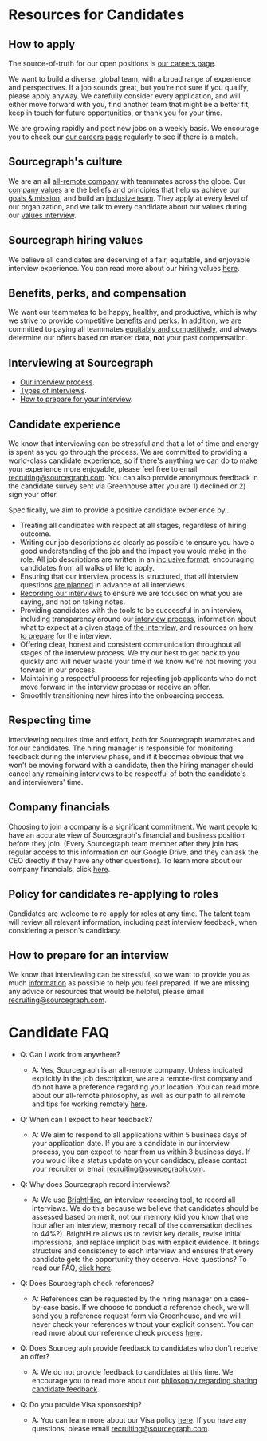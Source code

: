 # Resources for Candidates

## How to apply

The source-of-truth for our open positions is [our careers page](https://boards.greenhouse.io/sourcegraph91). 

We want to build a diverse, global team, with a broad range of experience and perspectives. If a job sounds great, but you’re not sure if you qualify, please apply anyway. We carefully consider every application, and will either move forward with you, find another team that might be a better fit, keep in touch for future opportunities, or thank you for your time.

We are growing rapidly and post new jobs on a weekly basis.  We encourage you to check our [our careers page](https://boards.greenhouse.io/sourcegraph91) regularly to see if there is a match.

## Sourcegraph's culture 

We are an all [all-remote company](https://about.sourcegraph.com/handbook/company/remote) with teammates across the globe.  Our [company values](https://about.sourcegraph.com/handbook/company/values) are the beliefs and principles that help us achieve our [goals & mission](https://about.sourcegraph.com/handbook/company/strategy#mission), and build an [inclusive team](https://about.sourcegraph.com/handbook/company/values#be-welcoming-and-inclusive). They apply at every level of our organization, and we talk to every candidate about our values during our [values interview](https://about.sourcegraph.com/handbook/talent/interview_training). 

## Sourcegraph hiring values 

We believe all candidates are deserving of a fair, equitable, and enjoyable interview experience. You can read more about our hiring values [here](https://about.sourcegraph.com/handbook/talent/hiring#values-and-practices).

## Benefits, perks, and compensation

We want our teammates to be happy, healthy, and productive, which is why we strive to provide competitive [benefits and perks](https://about.sourcegraph.com/handbook/people-ops/benefits-and-perks). In addition, we are committed to paying all teammates [equitably and competitively](https://about.sourcegraph.com/handbook/people-ops/compensation), and always determine our offers based on market data, **not** your past compensation. 

## Interviewing at Sourcegraph

- [Our interview process](https://about.sourcegraph.com/handbook/talent/the_interview_process).
- [Types of interviews](https://about.sourcegraph.com/handbook/talent/types_of_interviews).
- [How to prepare for your interview](https://about.sourcegraph.com/handbook/talent/how_to_prepare_for_candidates).

## Candidate experience 

We know that interviewing can be stressful and that a lot of time and energy is spent as you go through the process. We are committed to providing a world-class candidate experience, so if there's anything we can do to make your experience more enjoyable, please feel free to email recruiting@sourcegraph.com.  You can also provide anonymous feedback in the candidate survey sent via Greenhouse after you are 1) declined or 2) sign your offer. 

Specifically, we aim to provide a positive candidate experience by...

- Treating all candidates with respect at all stages, regardless of hiring outcome.
- Writing our job descriptions as clearly as possible to ensure you have a good understanding of the job and the impact you would make in the role. All job descriptions are written in an [inclusive format](https://about.sourcegraph.com/handbook/talent/hiring/interview_process#creating-a-job-description), encouraging candidates from all walks of life to apply. 
- Ensuring that our interview process is structured, that all interview questions [are planned](https://about.sourcegraph.com/handbook/talent/hiring/interview_process#creating-an-interview-plan) in advance of all interviews.
- [Recording our interviews](https://about.sourcegraph.com/handbook/talent/hiring/guide_to_using_brighthire) to ensure we are focused on what you are saying, and not on taking notes.  
- Providing candidates with the tools to be successful in an interview, including transparency around our [interview process](https://about.sourcegraph.com/handbook/talent/the_interview_process), information about what to expect at a given [stage of the interview](https://about.sourcegraph.com/handbook/talent/types_of_interviews), and resources on [how to prepare](https://about.sourcegraph.com/handbook/talent/how_to_prepare_for_candidates) for the interview.
- Offering clear, honest and consistent communication throughout all stages of the interview process.  We try our best to get back to you quickly and will never waste your time if we know we're not moving you forward in our process.
- Maintaining a respectful process for rejecting job applicants who do not move forward in the interview process or receive an offer.
- Smoothly transitioning new hires into the onboarding process.

## Respecting time

Interviewing requires time and effort, both for Sourcegraph teammates and for our candidates. The hiring manager is responsible for monitoring feedback during the interview phase, and if it becomes obvious that we won't be moving forward with a candidate, then the hiring manager should cancel any remaining interviews to be respectful of both the candidate's and interviewers' time.

## Company financials

Choosing to join a company is a significant commitment. We want people to have an accurate view of Sourcegraph's financial and business position before they join. (Every Sourcegraph team member after they join has regular access to this information on our Google Drive, and they can ask the CEO directly if they have any other questions).  To learn more about our company financials, click [here](https://about.sourcegraph.com/handbook/talent/hiring#sharing-company-financials).

## Policy for candidates re-applying to roles

Candidates are welcome to re-apply for roles at any time. The talent team will review all relevant information, including past interview feedback, when considering a person's candidacy.

## How to prepare for an interview 

We know that interviewing can be stressful, so we want to provide you as much [information](https://about.sourcegraph.com/handbook/talent/how_to_prepare_for_candidates) as possible to help you feel prepared.  If we are missing any advice or resources that would be helpful, please email recruiting@sourcegraph.com.   

# Candidate FAQ

- Q: Can I work from anywhere?
   - A: Yes, Sourcegraph is an all-remote company. Unless indicated explicitly in the job description, we are a remote-first company and do not have a preference regarding your location.  You can read more about our all-remote philosophy, as well as our path to all remote and tips for working remotely [here](https://about.sourcegraph.com/handbook/company/remote). 

- Q: When can I expect to hear feedback?
   - A: We aim to respond to all applications within 5 business days of your application date.  If you are a candidate in our interview process, you can expect to hear from us within 3 business days. If you would like a status update on your candidacy, please contact your recruiter or email recruiting@sourcegraph.com.

- Q: Why does Sourcegraph record interviews?
   - A: We use [BrightHire](https://about.sourcegraph.com/handbook/talent/hiring/guide_to_using_brighthire#what-is-brighthire), an interview recording tool, to record all interviews.  We do this because we believe that candidates should be assessed based on merit, not our memory (did you know that one hour after an interview, memory recall of the conversation declines to 44%?). BrightHire allows us to revisit key details, revise initial impressions, and replace implicit bias with explicit evidence. It brings structure and consistency to each interview and ensures that every candidate gets the opportunity they deserve.  Have questions?  To read our FAQ, [click here](https://about.sourcegraph.com/handbook/talent/hiring/guide_to_using_brighthire#candidate-faq).

- Q: Does Sourcegraph check references?
   - A: References can be requested by the hiring manager on a case-by-case basis. If we choose to conduct a reference check, we will send you a reference request form via Greenhouse, and we will never check your references without your explicit consent.  You can read more about our reference check process [here](https://about.sourcegraph.com/handbook/talent/hiring/reference_check_questions).

- Q: Does Sourcegraph provide feedback to candidates who don't receive an offer?
   - A: We do not provide feedback to candidates at this time.  We encourage you to read more about our [philosophy regarding sharing candidate feedback](https://about.sourcegraph.com/handbook/talent/hiring#sharing-interview-feedback).

- Q: Do you provide Visa sponsorship?
   - A: You can learn more about our Visa policy [here](https://about.sourcegraph.com/handbook/people-ops/visa-sponsorship).  If you have any questions, please email recruiting@sourcegraph.com.
